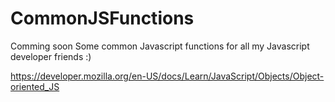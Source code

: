 # CommonJSFunctions
Comming soon
Some common Javascript functions for all my Javascript developer friends :) 

https://developer.mozilla.org/en-US/docs/Learn/JavaScript/Objects/Object-oriented_JS
